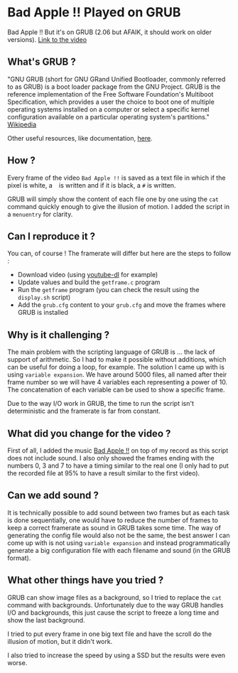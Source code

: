 # Bad Apple !! Played on GRUB
Bad Apple !! But it's on GRUB (2.06 but AFAIK, it should work on older versions).
[Link to the video](https://www.youtube.com/watch?v=zBhlu9lod6U)

## What's GRUB ?
"GNU GRUB (short for GNU GRand Unified Bootloader, commonly referred to as GRUB) is a boot loader package from the GNU Project. GRUB is the reference implementation of the Free Software Foundation's Multiboot Specification, which provides a user the choice to boot one of multiple operating systems installed on a computer or select a specific kernel configuration available on a particular operating system's partitions." [Wikipedia](https://en.wikipedia.org/wiki/GNU_GRUB)

Other useful resources, like documentation, [here](https://www.gnu.org/software/grub/index.html).

## How ?
Every frame of the video `Bad Apple !!` is saved as a text file in which if the pixel is white, a ` ` is written and if it is black, a `#` is written.

GRUB will simply show the content of each file one by one using the `cat` command quickly enough to give the illusion of motion. I added the script in a `menuentry` for clarity.

## Can I reproduce it ?
You can, of course ! The framerate will differ but here are the steps to follow :
- Download video (using [youtube-dl](https://github.com/ytdl-org/youtube-dl/) for example)
- Update values and build the `getframe.c` program
- Run the `getframe` program (you can check the result using the `display.sh` script)
- Add the `grub.cfg` content to your `grub.cfg` and move the frames where GRUB is installed

## Why is it challenging ?
The main problem with the scripting language of GRUB is ... the lack of support of arithmetic. So I had to make it possible without additions, which can be useful for doing a loop, for example. The solution I came up with is using `variable expansion`. We have around 5000 files, all named after their frame number so we will have 4 variables each representing a power of 10. The concatenation of each variable can be used to show a specific frame.

Due to the way I/O work in GRUB, the time to run the script isn't deterministic and the framerate is far from constant.

## What did you change for the video ?
First of all, I added the music [Bad Apple !!](https://www.youtube.com/watch?v=FtutLA63Cp8) on top of my record as this script does not include sound.
I also only showed the frames ending with the numbers 0, 3 and 7 to have a timing similar to the real one (I only had to put the recorded file at 95% to have a result similar to the first video).

## Can we add sound ?
It is technically possible to add sound between two frames but as each task is done sequentially, one would have to reduce the number of frames to keep a correct framerate as sound in GRUB takes some time. The way of generating the config file would also not be the same, the best answer I can come up with is not using `variable expansion` and instead programmatically generate a big configuration file with each filename and sound (in the GRUB format).

## What other things have you tried ?
GRUB can show image files as a background, so I tried to replace the `cat` command with backgrounds. Unfortunately due to the way GRUB handles I/O and backgrounds, this just cause the script to freeze a long time and show the last background.

I tried to put every frame in one big text file and have the scroll do the illusion of motion, but it didn't work.

I also tried to increase the speed by using a SSD but the results were even worse.
